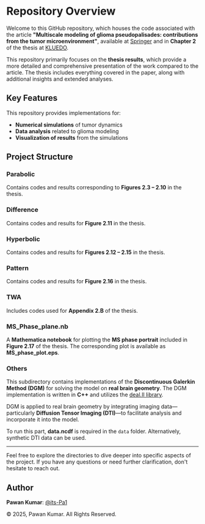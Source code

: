 # Repository Overview

Welcome to this GitHub repository, which houses the code associated with the article **"Multiscale modeling of glioma pseudopalisades: contributions from the tumor microenvironment"**, available at [Springer](https://link.springer.com/article/10.1007/s00285-021-01599-x) and in **Chapter 2** of the thesis at [KLUEDO](https://kluedo.ub.rptu.de/frontdoor/index/index/docId/6573).  

This repository primarily focuses on the **thesis results**, which provide a more detailed and comprehensive presentation of the work compared to the article. The thesis includes everything covered in the paper, along with additional insights and extended analyses.  

## Key Features  

This repository provides implementations for:  

- **Numerical simulations** of tumor dynamics  
- **Data analysis** related to glioma modeling  
- **Visualization of results** from the simulations  

## Project Structure  

### **Parabolic**  
Contains codes and results corresponding to **Figures 2.3 – 2.10** in the thesis.  

### **Difference**  
Contains codes and results for **Figure 2.11** in the thesis.  

### **Hyperbolic**  
Contains codes and results for **Figures 2.12 – 2.15** in the thesis.  

### **Pattern**  
Contains codes and results for **Figure 2.16** in the thesis.  

### **TWA**  
Includes codes used for **Appendix 2.B** of the thesis.  

### **MS_Phase_plane.nb**  
A **Mathematica notebook** for plotting the **MS phase portrait** included in **Figure 2.17** of the thesis. The corresponding plot is available as **MS_phase_plot.eps**.  

### **Others**  
This subdirectory contains implementations of the **Discontinuous Galerkin Method (DGM)** for solving the model on **real brain geometry**. The DGM implementation is written in **C++** and utilizes the [deal.II library](https://www.dealii.org).  

DGM is applied to real brain geometry by integrating imaging data—particularly **Diffusion Tensor Imaging (DTI)**—to facilitate analysis and incorporate it into the model.  

To run this part, **data.ncdf** is required in the `data` folder. Alternatively, synthetic DTI data can be used.  

---

Feel free to explore the directories to dive deeper into specific aspects of the project. If you have any questions or need further clarification, don't hesitate to reach out.  

## **Author**  
**Pawan Kumar**: [@its-Pa1](https://github.com/its-Pa1)  

© 2025, Pawan Kumar. All Rights Reserved.  

